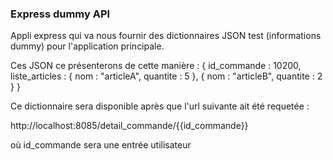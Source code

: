 ### Express dummy API
Appli express qui va nous fournir des dictionnaires JSON test (informations dummy) pour l'application principale.

Ces JSON ce présenterons de cette manière : 
{
	id_commande : 10200,
	liste_articles : {
		nom : "articleA",
		quantite : 5
	},
	{
		nom : "articleB",
		quantite : 2
	}
}


Ce dictionnaire sera disponible après que l'url suivante ait été requetée :

http://localhost:8085/detail_commande/{{id_commande}}

où id_commande sera une entrée utilisateur

